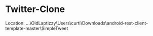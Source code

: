 # Twitter-Clone

Location: ...\OldLaptizzy\Users\curti\Downloads\android-rest-client-template-master\SimpleTweet

